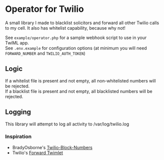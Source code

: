 # Operator for Twilio

A small library I made to blacklist solicitors and forward all other Twilio calls to my cell. It also has whitelist capability, because why not!

See `example/operator.php` for a sample webhook script to use in your TwiML app.  
See `.env.example` for configuration options (at minimum you will need `FORWARD_NUMBER` and `TWILIO_AUTH_TOKEN`)

## Logic
If a whitelist file is present and not empty, all non-whitelisted numbers will be rejected.  
If a blacklist file is present and not empty, all blacklisted numbers will be rejected.

## Logging
This library will attempt to log all activity to /var/log/twilio.log

### Inspiration
- BradyOsborne's [Twilio-Block-Numbers](https://github.com/BradyOsborne/Twilio-Block-Numbers)  
- Twilio's [Forward Twimlet](https://www.twilio.com/labs/twimlets/forward)